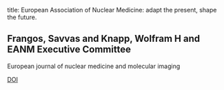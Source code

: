 title: European Association of Nuclear Medicine: adapt the present, shape the future.

## Frangos, Savvas and Knapp, Wolfram H and EANM Executive Committee
European journal of nuclear medicine and molecular imaging

<a href="https://doi.org/10.1007/s00259-013-2676-4">DOI</a>
